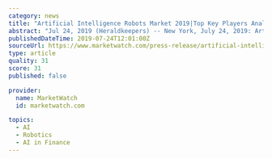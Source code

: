 ```yaml
---
category: news
title: "Artificial Intelligence Robots Market 2019|Top Key Players Analysis, Trends, Global Size Forecast To 2024"
abstract: "Jul 24, 2019 (Heraldkeepers) -- New York, July 24, 2019: Artificial intelligence (AI) Robots is arguably the foremost exciting field in artificial intelligence. It's definitely the foremost controversial: everyone agrees that a mechanism will add a ..."
publishedDateTime: 2019-07-24T12:01:00Z
sourceUrl: https://www.marketwatch.com/press-release/artificial-intelligence-robots-market-2019top-key-players-analysis-trends-global-size-forecast-to-2024-2019-07-24
type: article
quality: 31
score: 31
published: false

provider:
  name: MarketWatch
  id: marketwatch.com

topics:
  - AI
  - Robotics
  - AI in Finance
---
```

